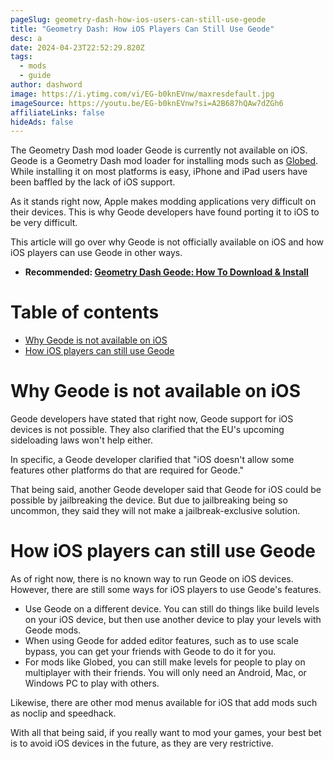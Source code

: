 ```yaml
---
pageSlug: geometry-dash-how-ios-users-can-still-use-geode
title: "Geometry Dash: How iOS Players Can Still Use Geode"
desc: a
date: 2024-04-23T22:52:29.820Z
tags:
  - mods
  - guide
author: dashword
image: https://i.ytimg.com/vi/EG-b0knEVnw/maxresdefault.jpg
imageSource: https://youtu.be/EG-b0knEVnw?si=A2B687hQAw7dZGh6
affiliateLinks: false
hideAds: false
---
```

The Geometry Dash mod loader Geode is currently not available on iOS. Geode is a Geometry Dash mod loader for installing mods such as [Globed](/posts/geometry-dash-multiplayer-how-to-download-and-install/). While installing it on most platforms is easy, iPhone and iPad users have been baffled by the lack of iOS support.

As it stands right now, Apple makes modding applications very difficult on their devices. This is why Geode developers have found porting it to iOS to be very difficult.

This article will go over why Geode is not officially available on iOS and how iOS players can use Geode in other ways.

* **Recommended: [Geometry Dash Geode: How To Download & Install](/posts/geometry-dash-geode-how-to-download-and-install/)**

# Table of contents

* [Why Geode is not available on iOS](#why-geode-is-not-available-on-ios)
* [How iOS players can still use Geode](#how-ios-players-can-still-use-geode)

# Why Geode is not available on iOS

Geode developers have stated that right now, Geode support for iOS devices is not possible. They also clarified that the EU's upcoming sideloading laws won't help either.

In specific, a Geode developer clarified that "iOS doesn't allow some features other platforms do that are required for Geode."

That being said, another Geode developer said that Geode for iOS could be possible by jailbreaking the device. But due to jailbreaking being so uncommon, they said they will not make a jailbreak-exclusive solution.

# How iOS players can still use Geode

As of right now, there is no known way to run Geode on iOS devices. However, there are still some ways for iOS players to use Geode's features.

- Use Geode on a different device. You can still do things like build levels on your iOS device, but then use another device to play your levels with Geode mods.
- When using Geode for added editor features, such as to use scale bypass, you can get your friends with Geode to do it for you.
- For mods like Globed, you can still make levels for people to play on multiplayer with their friends. You will only need an Android, Mac, or Windows PC to play with others.

Likewise, there are other mod menus available for iOS that add mods such as noclip and speedhack.

With all that being said, if you really want to mod your games, your best bet is to avoid iOS devices in the future, as they are very restrictive.